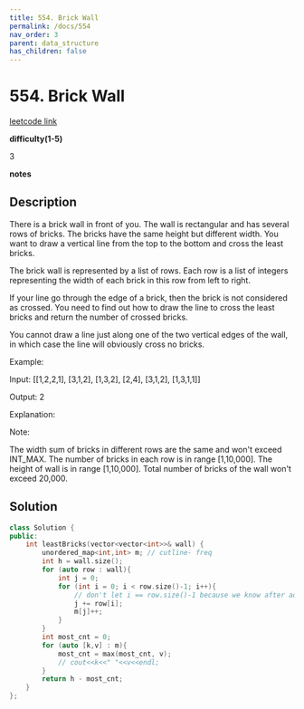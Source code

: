```yaml
---
title: 554. Brick Wall
permalink: /docs/554
nav_order: 3
parent: data_structure
has_children: false
---
```

# 554. Brick Wall
[leetcode link](https://leetcode.com/problems/brick-wall/)

**difficulty(1-5)** 

3

**notes**   


## Description
There is a brick wall in front of you. The wall is rectangular and has several rows of bricks. The bricks have the same height but different width. You want to draw a vertical line from the top to the bottom and cross the least bricks.

The brick wall is represented by a list of rows. Each row is a list of integers representing the width of each brick in this row from left to right.

If your line go through the edge of a brick, then the brick is not considered as crossed. You need to find out how to draw the line to cross the least bricks and return the number of crossed bricks.

You cannot draw a line just along one of the two vertical edges of the wall, in which case the line will obviously cross no bricks.

 

Example:

Input: [[1,2,2,1],
        [3,1,2],
        [1,3,2],
        [2,4],
        [3,1,2],
        [1,3,1,1]]

Output: 2

Explanation: 

 

Note:

The width sum of bricks in different rows are the same and won't exceed INT_MAX.
The number of bricks in each row is in range [1,10,000]. The height of wall is in range [1,10,000]. Total number of bricks of the wall won't exceed 20,000.

## Solution

```c++
class Solution {
public:
    int leastBricks(vector<vector<int>>& wall) {
        unordered_map<int,int> m; // cutline- freq
        int h = wall.size();
        for (auto row : wall){
            int j = 0;
            for (int i = 0; i < row.size()-1; i++){ 
                // don't let i == row.size()-1 because we know after adding last brick, the sum will become width.
                j += row[i];                
                m[j]++;
            }
        }
        int most_cnt = 0;
        for (auto [k,v] : m){
            most_cnt = max(most_cnt, v);
            // cout<<k<<" "<<v<<endl;
        }        
        return h - most_cnt;
    }
};
```

<!-- 
Default label
{: .label }

Blue label
{: .label .label-blue }

Stable
{: .label .label-green }

New release
{: .label .label-purple }

Coming soon
{: .label .label-yellow }

Deprecated
{: .label .label-red } -->
